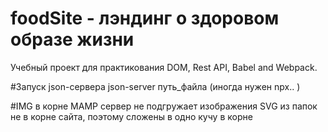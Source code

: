 # foodSite - лэндинг о здоровом образе жизни
Учебный проект для практикования DOM, Rest API, Babel and Webpack.

#Запуск json-сервера
json-server путь_файла (иногда нужен npx.. )

#IMG в корне
MAMP сервер не подгружает изображения SVG из папок не в корне сайта, поэтому сложены в одно кучу в корне
